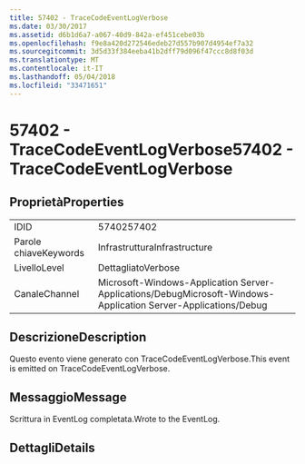 ```yaml
---
title: 57402 - TraceCodeEventLogVerbose
ms.date: 03/30/2017
ms.assetid: d6b1d6a7-a067-40d9-842a-ef451cebe03b
ms.openlocfilehash: f9e8a420d272546edeb27d557b907d4954ef7a32
ms.sourcegitcommit: 3d5d33f384eeba41b2dff79d096f47ccc8d8f03d
ms.translationtype: MT
ms.contentlocale: it-IT
ms.lasthandoff: 05/04/2018
ms.locfileid: "33471651"
---
```

# <a name="57402---tracecodeeventlogverbose"></a><span data-ttu-id="d443b-102">57402 - TraceCodeEventLogVerbose</span><span class="sxs-lookup"><span data-stu-id="d443b-102">57402 - TraceCodeEventLogVerbose</span></span>
## <a name="properties"></a><span data-ttu-id="d443b-103">Proprietà</span><span class="sxs-lookup"><span data-stu-id="d443b-103">Properties</span></span>  
  
|||  
|-|-|  
|<span data-ttu-id="d443b-104">ID</span><span class="sxs-lookup"><span data-stu-id="d443b-104">ID</span></span>|<span data-ttu-id="d443b-105">57402</span><span class="sxs-lookup"><span data-stu-id="d443b-105">57402</span></span>|  
|<span data-ttu-id="d443b-106">Parole chiave</span><span class="sxs-lookup"><span data-stu-id="d443b-106">Keywords</span></span>|<span data-ttu-id="d443b-107">Infrastruttura</span><span class="sxs-lookup"><span data-stu-id="d443b-107">Infrastructure</span></span>|  
|<span data-ttu-id="d443b-108">Livello</span><span class="sxs-lookup"><span data-stu-id="d443b-108">Level</span></span>|<span data-ttu-id="d443b-109">Dettagliato</span><span class="sxs-lookup"><span data-stu-id="d443b-109">Verbose</span></span>|  
|<span data-ttu-id="d443b-110">Canale</span><span class="sxs-lookup"><span data-stu-id="d443b-110">Channel</span></span>|<span data-ttu-id="d443b-111">Microsoft-Windows-Application Server-Applications/Debug</span><span class="sxs-lookup"><span data-stu-id="d443b-111">Microsoft-Windows-Application Server-Applications/Debug</span></span>|  
  
## <a name="description"></a><span data-ttu-id="d443b-112">Descrizione</span><span class="sxs-lookup"><span data-stu-id="d443b-112">Description</span></span>  
 <span data-ttu-id="d443b-113">Questo evento viene generato con TraceCodeEventLogVerbose.</span><span class="sxs-lookup"><span data-stu-id="d443b-113">This event is emitted on TraceCodeEventLogVerbose.</span></span>  
  
## <a name="message"></a><span data-ttu-id="d443b-114">Messaggio</span><span class="sxs-lookup"><span data-stu-id="d443b-114">Message</span></span>  
 <span data-ttu-id="d443b-115">Scrittura in EventLog completata.</span><span class="sxs-lookup"><span data-stu-id="d443b-115">Wrote to the EventLog.</span></span>  
  
## <a name="details"></a><span data-ttu-id="d443b-116">Dettagli</span><span class="sxs-lookup"><span data-stu-id="d443b-116">Details</span></span>
